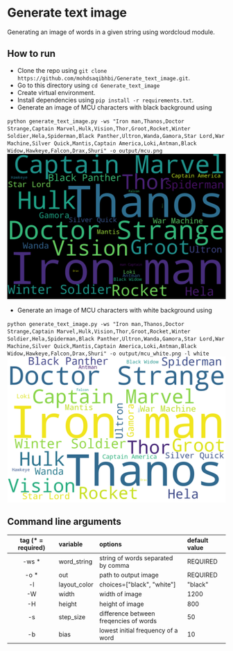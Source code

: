 # Generate text image
Generating an image of words in a given string using wordcloud module.

## How to run
- Clone the repo using `git clone https://github.com/mohdsaqibhbi/Generate_text_image.git`.
- Go to this directory using `cd Generate_text_image`
- Create virtual environment.
- Install dependencies using `pip install -r requirements.txt`.
- Generate an image of MCU characters with black background using 

`python generate_text_image.py -ws "Iron man,Thanos,Doctor Strange,Captain Marvel,Hulk,Vision,Thor,Groot,Rocket,Winter Soldier,Hela,Spiderman,Black Panther,Ultron,Wanda,Gamora,Star Lord,War Machine,Silver Quick,Mantis,Captain America,Loki,Antman,Black Widow,Hawkeye,Falcon,Drax,Shuri" -o output/mcu.png`
![mcu_black](https://github.com/mohdsaqibhbi/Generate_text_image/blob/master/output/mcu_black.png)

- Generate an image of MCU characters with white background using 

`python generate_text_image.py -ws "Iron man,Thanos,Doctor Strange,Captain Marvel,Hulk,Vision,Thor,Groot,Rocket,Winter Soldier,Hela,Spiderman,Black Panther,Ultron,Wanda,Gamora,Star Lord,War Machine,Silver Quick,Mantis,Captain America,Loki,Antman,Black Widow,Hawkeye,Falcon,Drax,Shuri" -o output/mcu_white.png -l white`
![mcu_white](https://github.com/mohdsaqibhbi/Generate_text_image/blob/master/output/mcu_white.png)

## Command line arguments

| tag (* = required)| variable          | options                                        | default value   |
|:-----------------:|:------------------|:-----------------------------------------------|:----------------|
| -ws *             | word_string       | string of words separated by comma             | REQUIRED        |
| -o *              | out               | path to output image                           | REQUIRED        |
| -l                | layout_color      | choices=["black", "white"]                     | "black"         |
| -W                | width             | width of image                                 | 1200            |
| -H                | height            | height of image                                | 800             |
| -s                | step_size         | difference between freqencies of words         | 50              |
| -b                | bias              | lowest initial frequency of a word             | 10              |
